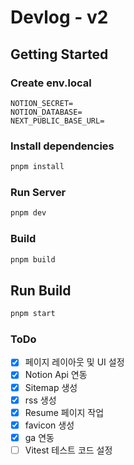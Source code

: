 # Devlog - v2

## Getting Started

### Create env.local

```
NOTION_SECRET=
NOTION_DATABASE=
NEXT_PUBLIC_BASE_URL=
```

### Install dependencies

```bash
pnpm install
```

### Run Server

```bash
pnpm dev
```

### Build

```bash
pnpm build
```

## Run Build

```bash
pnpm start
```

### ToDo

- [x] 페이지 레이아웃 및 UI 설정
- [x] Notion Api 연동
- [x] Sitemap 생성
- [x] rss 생성
- [x] Resume 페이지 작업
- [x] favicon 생성
- [x] ga 연동
- [ ] Vitest 테스트 코드 설정
